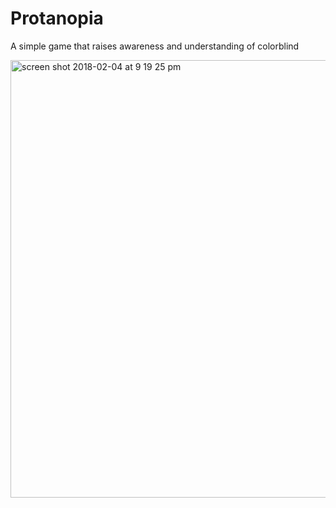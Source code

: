 # Protanopia

A simple game that raises awareness and understanding of colorblind

<img width="700" alt="screen shot 2018-02-04 at 9 19 25 pm" src="https://user-images.githubusercontent.com/26124862/35785801-451ebfac-09f1-11e8-8b75-b62f4704fd4f.png">
